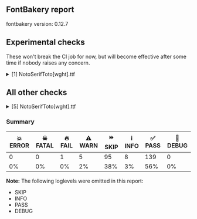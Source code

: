 ## FontBakery report

fontbakery version: 0.12.7



## Experimental checks

These won't break the CI job for now, but will become effective after some time if nobody raises any concern.


<details><summary>[1] NotoSerifToto[wght].ttf</summary>
<div>
<details>
    <summary>⚠️ <b>WARN</b> Validate size, and resolution of article images, and ensure article page has minimum length and includes visual assets. <a href="https://fontbakery.readthedocs.io/en/stable/fontbakery/checks/googlefonts.article.html#"></a></summary>
    <div>







* ⚠️ **WARN** <p>Family metadata at fonts/NotoSerifToto/googlefonts/variable-ttf does not have an article.</p>
 [code: lacks-article]



</div>
</details>
</div>
</details>




## All other checks



<details><summary>[5] NotoSerifToto[wght].ttf</summary>
<div>
<details>
    <summary>🔥 <b>FAIL</b> Check for presence of an ARTICLE.en_us.html file <a href="https://fontbakery.readthedocs.io/en/stable/fontbakery/checks/googlefonts.description.html#"></a></summary>
    <div>







* 🔥 **FAIL** <p>This is a Noto font but it lacks an ARTICLE.en_us.html file.</p>
 [code: missing-article]



* 🔥 **FAIL** <p>This is a Noto font but it lacks a DESCRIPTION.en_us.html file.</p>
 [code: missing-description]



</div>
</details>

<details>
    <summary>⚠️ <b>WARN</b> Check math signs have the same width. <a href="https://fontbakery.readthedocs.io/en/stable/fontbakery/checks/universal.html#"></a></summary>
    <div>







* ⚠️ **WARN** <p>The most common width is 559 among a set of 6 math glyphs.
The following math glyphs have a different width, though:</p>
<p>Width = 310:
minus</p>
 [code: width-outliers]



</div>
</details>

<details>
    <summary>⚠️ <b>WARN</b> Are there any misaligned on-curve points? <a href="https://fontbakery.readthedocs.io/en/stable/fontbakery/checks/outline.html#"></a></summary>
    <div>







* ⚠️ **WARN** <p>The following glyphs have on-curve points which have potentially incorrect y coordinates:</p>
<pre><code>* G (U+0047): X=519.0,Y=1.5 (should be at baseline 0?)

* Gbreve (U+011E): X=519.0,Y=1.5 (should be at baseline 0?)

* uni0122 (U+0122): X=519.0,Y=1.5 (should be at baseline 0?)

* Gdotaccent (U+0120): X=519.0,Y=1.5 (should be at baseline 0?)

* OE (U+0152): X=425.5,Y=722.0 (should be at cap-height 720?)

* b (U+0062): X=26.0,Y=718.0 (should be at cap-height 720?)

* b (U+0062): X=18.0,Y=718.0 (should be at cap-height 720?)

* bracketleft (U+005B): X=323.0,Y=718.0 (should be at cap-height 720?)

* bracketleft (U+005B): X=280.0,Y=718.0 (should be at cap-height 720?)

* bracketright (U+005D): X=80.0,Y=718.0 (should be at cap-height 720?)

* bracketright (U+005D): X=37.0,Y=718.0 (should be at cap-height 720?)

* comma (U+002C): X=114.0,Y=1.0 (should be at baseline 0?)

* d (U+0064): X=330.0,Y=718.0 (should be at cap-height 720?)

* d (U+0064): X=322.0,Y=718.0 (should be at cap-height 720?)

* dcaron (U+010F): X=330.0,Y=718.0 (should be at cap-height 720?)

* dcaron (U+010F): X=322.0,Y=718.0 (should be at cap-height 720?)

* dcroat (U+0111): X=330.0,Y=718.0 (should be at cap-height 720?)

* dcroat (U+0111): X=322.0,Y=718.0 (should be at cap-height 720?)

* eth (U+00F0): X=268.5,Y=718.5 (should be at cap-height 720?)

* Euro (U+20AC): X=361.0,Y=722.0 (should be at cap-height 720?)

* g (U+0067): X=161.0,Y=-0.5 (should be at baseline 0?)

* gbreve (U+011F): X=161.0,Y=-0.5 (should be at baseline 0?)

* uni0123 (U+0123): X=161.0,Y=-0.5 (should be at baseline 0?)

* uni0123 (U+0123): X=263.0,Y=718.0 (should be at cap-height 720?)

* gdotaccent (U+0121): X=161.0,Y=-0.5 (should be at baseline 0?)

* germandbls (U+00DF): X=333.0,Y=718.0 (should be at cap-height 720?)

* h (U+0068): X=26.0,Y=718.0 (should be at cap-height 720?)

* h (U+0068): X=18.0,Y=718.0 (should be at cap-height 720?)

* hbar (U+0127): X=26.0,Y=718.0 (should be at cap-height 720?)

* hbar (U+0127): X=18.0,Y=718.0 (should be at cap-height 720?)

* k (U+006B): X=26.0,Y=718.0 (should be at cap-height 720?)

* k (U+006B): X=18.0,Y=718.0 (should be at cap-height 720?)

* uni0137 (U+0137): X=26.0,Y=718.0 (should be at cap-height 720?)

* uni0137 (U+0137): X=18.0,Y=718.0 (should be at cap-height 720?)

* l (U+006C): X=26.0,Y=718.0 (should be at cap-height 720?)

* l (U+006C): X=13.0,Y=718.0 (should be at cap-height 720?)

* lacute (U+013A): X=26.0,Y=718.0 (should be at cap-height 720?)

* lacute (U+013A): X=13.0,Y=718.0 (should be at cap-height 720?)

* lcaron (U+013E): X=26.0,Y=718.0 (should be at cap-height 720?)

* lcaron (U+013E): X=13.0,Y=718.0 (should be at cap-height 720?)

* uni013C (U+013C): X=26.0,Y=718.0 (should be at cap-height 720?)

* uni013C (U+013C): X=13.0,Y=718.0 (should be at cap-height 720?)

* lslash (U+0142): X=41.0,Y=718.0 (should be at cap-height 720?)

* lslash (U+0142): X=28.0,Y=718.0 (should be at cap-height 720?)

* nine (U+0039): X=139.0,Y=2.0 (should be at baseline 0?)

* one (U+0031): X=282.0,Y=718.0 (should be at cap-height 720?)

* one (U+0031): X=346.0,Y=718.0 (should be at cap-height 720?)

* ordfeminine (U+00AA): X=191.0,Y=719.0 (should be at cap-height 720?)

* ordmasculine (U+00BA): X=200.0,Y=719.0 (should be at cap-height 720?)

* paragraph (U+00B6): X=576.0,Y=718.0 (should be at cap-height 720?)

* paragraph (U+00B6): X=563.0,Y=718.0 (should be at cap-height 720?)

* q (U+0071): X=412.5,Y=0.5 (should be at baseline 0?)

* quotedblbase (U+201E): X=314.0,Y=1.0 (should be at baseline 0?)

* quotedblbase (U+201E): X=114.0,Y=1.0 (should be at baseline 0?)

* quotesinglbase (U+201A): X=114.0,Y=1.0 (should be at baseline 0?)

* section (U+00A7): X=101.0,Y=2.0 (should be at baseline 0?)

* semicolon (U+003B): X=132.0,Y=1.0 (should be at baseline 0?)

* sterling (U+00A3): X=77.0,Y=1.0 (should be at baseline 0?)

* thorn (U+00FE): X=26.0,Y=718.0 (should be at cap-height 720?)

* thorn (U+00FE): X=18.0,Y=718.0 (should be at cap-height 720?)

* three (U+0033): X=334.5,Y=1.0 (should be at baseline 0?)

* commaaccentrotate: X=234.0,Y=718.0 (should be at cap-height 720?)
</code></pre>
 [code: found-misalignments]



</div>
</details>

<details>
    <summary>⚠️ <b>WARN</b> Ensure soft_dotted characters lose their dot when combined with marks that replace the dot. <a href="https://fontbakery.readthedocs.io/en/stable/fontbakery/checks/shaping.html#"></a></summary>
    <div>







* ⚠️ **WARN** <p>The dot of soft dotted characters used in orthographies <em>must</em> disappear in the following strings: į̀ į́ į̂ į̃ į̄ į̌</p>
<p>The dot of soft dotted characters <em>should</em> disappear in other cases, for example: į̆ į̇ į̈ į̊ į̋ į̦̀ į̦́ į̦̂ į̦̃ į̦̄ į̦̆ į̦̇ į̦̈ į̦̊ į̦̋ į̦̌ į̧̀ į̧́ į̧̂ į̧̃</p>
<p>Your font fully covers the following languages that require the soft-dotted feature: Lithuanian (Latn, 2,357,094 speakers), Dutch (Latn, 31,709,104 speakers).</p>
<p>Your font does <em>not</em> cover the following languages that require the soft-dotted feature: Kom (Latn, 360,685 speakers), Dan (Latn, 1,099,244 speakers), Sar (Latn, 500,000 speakers), Bete-Bendi (Latn, 100,000 speakers), Mundani (Latn, 34,000 speakers), Dii (Latn, 71,000 speakers), Ekpeye (Latn, 226,000 speakers), Yala (Latn, 200,000 speakers), Nzakara (Latn, 50,000 speakers), Zapotec (Latn, 490,000 speakers), Navajo (Latn, 166,319 speakers), Bafut (Latn, 158,146 speakers), Koonzime (Latn, 40,000 speakers), Basaa (Latn, 332,940 speakers), Lugbara (Latn, 2,200,000 speakers), Ma’di (Latn, 584,000 speakers), Nateni (Latn, 100,000 speakers), Gulay (Latn, 250,478 speakers), Cicipu (Latn, 44,000 speakers), Vute (Latn, 21,000 speakers), Ijo, Southeast (Latn, 2,471,000 speakers), South Central Banda (Latn, 244,000 speakers), Mfumte (Latn, 79,000 speakers), Belarusian (Cyrl, 10,064,517 speakers), Ngbaka (Latn, 1,020,000 speakers), Ejagham (Latn, 120,000 speakers), Mango (Latn, 77,000 speakers), Igbo (Latn, 27,823,640 speakers), Kpelle, Guinea (Latn, 622,000 speakers), Ebira (Latn, 2,200,000 speakers), Makaa (Latn, 221,000 speakers), Aghem (Latn, 38,843 speakers), Fur (Latn, 1,230,163 speakers), Avokaya (Latn, 100,000 speakers), Ukrainian (Cyrl, 29,273,587 speakers), Southern Kisi (Latn, 360,000 speakers).</p>
 [code: soft-dotted]



</div>
</details>

<details>
    <summary>⚠️ <b>WARN</b> Check for codepoints not covered by METADATA subsets. <a href="https://fontbakery.readthedocs.io/en/stable/fontbakery/checks/googlefonts.subsets.html#"></a></summary>
    <div>







* ⚠️ **WARN** <p>The following codepoints supported by the font are not covered by
any subsets defined in the font's metadata file, and will never
be served. You can solve this by either manually adding additional
subset declarations to METADATA.pb, or by editing the glyphset
definitions.</p>
<ul>
<li>U+02C7 CARON: try adding one of: yi, canadian-aboriginal, tifinagh</li>
<li>U+02C9 MODIFIER LETTER MACRON: not included in any glyphset definition</li>
<li>U+02D8 BREVE: try adding one of: canadian-aboriginal, yi</li>
<li>U+02D9 DOT ABOVE: try adding one of: canadian-aboriginal, yi</li>
<li>U+02DB OGONEK: try adding one of: canadian-aboriginal, yi</li>
<li>U+02DD DOUBLE ACUTE ACCENT: not included in any glyphset definition</li>
<li>U+0302 COMBINING CIRCUMFLEX ACCENT: try adding one of: tifinagh, cherokee, math, coptic</li>
<li>U+0306 COMBINING BREVE: try adding one of: tifinagh, old-permic</li>
<li>U+0307 COMBINING DOT ABOVE: try adding one of: canadian-aboriginal, syriac, old-permic, math, tai-le, malayalam, tifinagh, coptic</li>
<li>U+030A COMBINING RING ABOVE: try adding syriac</li>
<li>U+030B COMBINING DOUBLE ACUTE ACCENT: try adding one of: osage, cherokee</li>
<li>U+030C COMBINING CARON: try adding one of: cherokee, tai-le</li>
<li>U+0326 COMBINING COMMA BELOW: not included in any glyphset definition</li>
<li>U+0327 COMBINING CEDILLA: not included in any glyphset definition</li>
<li>U+0328 COMBINING OGONEK: not included in any glyphset definition</li>
<li>U+25CC DOTTED CIRCLE: try adding one of: tifinagh, gujarati, buhid, lepcha, siddham, osage, balinese, duployan, zanabazar-square, coptic, bassa-vah, oriya, canadian-aboriginal, elbasan, math, modi, tirhuta, symbols, adlam, gunjala-gondi, soyombo, tagbanwa, thaana, sundanese, cham, old-permic, miao, marchen, sinhala, lao, tai-viet, tagalog, psalter-pahlavi, thai, rejang, phags-pa, tamil, brahmi, kannada, batak, kayah-li, pahawh-hmong, sharada, armenian, khmer, bhaiksuki, dogra, saurashtra, chakma, grantha, telugu, masaram-gondi, malayalam, sogdian, mende-kikakui, mahajani, hanifi-rohingya, devanagari, syriac, syloti-nagri, yi, warang-citi, kaithi, hanunoo, new-tai-lue, gurmukhi, ahom, mongolian, newa, takri, javanese, myanmar, tai-le, limbu, bengali, meetei-mayek, khudawadi, mandaic, tibetan, kharoshthi, caucasian-albanian, hebrew, nko, khojki, manichaean, music, wancho, buginese, tai-tham</li>
</ul>
<p>Or you can add the above codepoints to one of the subsets supported by the font: <code>latin</code>, <code>latin-ext</code>, <code>toto</code></p>
 [code: unreachable-subsetting]



</div>
</details>
</div>
</details>




### Summary

| 💥 ERROR | ☠ FATAL | 🔥 FAIL | ⚠️ WARN | ⏩ SKIP | ℹ️ INFO | ✅ PASS | 🔎 DEBUG | 
| ---|---|---|---|---|---|---|---|
| 0 | 0 | 1 | 5 | 95 | 8 | 139 | 0 | 
| 0% | 0% | 0% | 2% | 38% | 3% | 56% | 0% | 



**Note:** The following loglevels were omitted in this report:


* SKIP
* INFO
* PASS
* DEBUG
